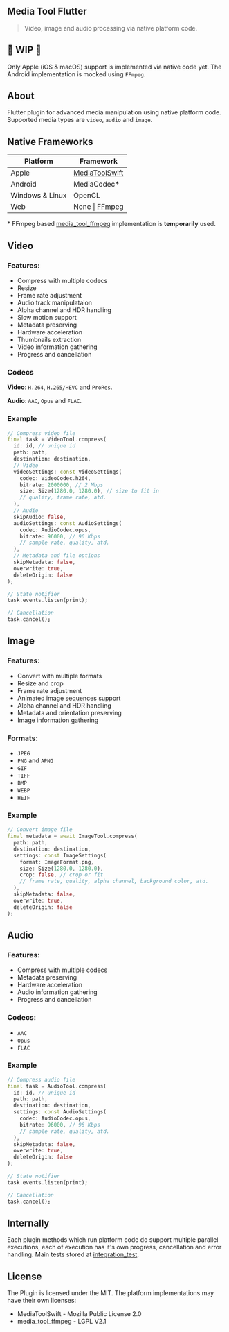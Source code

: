 ## Media Tool Flutter

> Video, image and audio processing via native platform code.

## 🚧 WIP 🚧

Only Apple (iOS & macOS) support is implemented via native code yet. The Android implementation is mocked using `FFmpeg`.

## About

Flutter plugin for advanced media manipulation using native platform code. Supported media types are `video`, `audio` and `image`.

## Native Frameworks

| Platform | Framework |
| --- | --- |
| Apple | [MediaToolSwift](https://github.com/starkdmi/MediaToolSwift) |
| Android | MediaCodec\* | 
| Windows & Linux | OpenCL | 
| Web| None \| [FFmpeg](https://github.com/ffmpegwasm/ffmpeg.wasm) |

\* FFmpeg based [media_tool_ffmpeg](https://github.com/starkdmi/media_tool_ffmpeg) implementation is __temporarily__ used.

## Video

### Features:
- Compress with multiple codecs
- Resize
- Frame rate adjustment
- Audio track manipulataion
- Alpha channel and HDR handling
- Slow motion support
- Metadata preserving
- Hardware acceleration
- Thumbnails extraction
- Video information gathering
- Progress and cancellation

### Codecs

__Video__: `H.264`, `H.265/HEVC` and `ProRes`.

__Audio__: `AAC`, `Opus` and `FLAC`.

### Example

```Dart
// Compress video file
final task = VideoTool.compress(
  id: id, // unique id
  path: path,
  destination: destination,
  // Video
  videoSettings: const VideoSettings(
    codec: VideoCodec.h264,
    bitrate: 2000000, // 2 Mbps
    size: Size(1280.0, 1280.0), // size to fit in
    // quality, frame rate, atd.
  ),
  // Audio
  skipAudio: false,
  audioSettings: const AudioSettings(
    codec: AudioCodec.opus, 
    bitrate: 96000, // 96 Kbps
    // sample rate, quality, atd.
  ),
  // Metadata and file options
  skipMetadata: false,
  overwrite: true,
  deleteOrigin: false
);

// State notifier
task.events.listen(print);

// Cancellation
task.cancel();
```

## Image

### Features:
- Convert with multiple formats
- Resize and crop
- Frame rate adjustment
- Animated image sequences support
- Alpha channel and HDR handling
- Metadata and orientation preserving
- Image information gathering

### Formats:
- `JPEG`
- `PNG` and `APNG`
- `GIF`
- `TIFF`
- `BMP`
- `WEBP`
- `HEIF`

### Example

```Dart
// Convert image file
final metadata = await ImageTool.compress(
  path: path,
  destination: destination,
  settings: const ImageSettings(
    format: ImageFormat.png,
    size: Size(1280.0, 1280.0),
    crop: false, // crop or fit
    // frame rate, quality, alpha channel, background color, atd.
  ),
  skipMetadata: false,
  overwrite: true,
  deleteOrigin: false
);
```

## Audio

### Features:
- Compress with multiple codecs
- Metadata preserving
- Hardware acceleration
- Audio information gathering
- Progress and cancellation

### Codecs:
- `AAC`
- `Opus`
- `FLAC`

### Example

```Dart
// Compress audio file
final task = AudioTool.compress(
  id: id, // unique id
  path: path,
  destination: destination,
  settings: const AudioSettings(
    codec: AudioCodec.opus, 
    bitrate: 96000, // 96 Kbps
    // sample rate, quality, atd.
  ),
  skipMetadata: false,
  overwrite: true,
  deleteOrigin: false
);

// State notifier
task.events.listen(print);

// Cancellation
task.cancel();
```

## Internally

Each plugin methods which run platform code do support multiple parallel executions, each of execution has it's own progress, cancellation and error handling. Main tests stored at [integration_test](media_tool_flutter/example/integration_test/).

## License

The Plugin is licensed under the MIT. The platform implementations may have their own licenses:
- MediaToolSwift - Mozilla Public License 2.0
- media_tool_ffmpeg - LGPL V2.1
